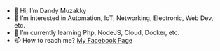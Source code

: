 - 👋 Hi, I’m Dandy Muzakky
- 👀 I’m interested in Automation, IoT, Networking, Electronic, Web Dev, etc.
- 🌱 I’m currently learning Php, NodeJS, Cloud, Docker, etc.
- 📫 How to reach me? [My Facebook Page](https://www.facebook.com/dandy9999)

<!---
dandy9999/dandy9999 is a ✨ special ✨ repository because its `README.md` (this file) appears on your GitHub profile.
You can click the Preview link to take a look at your changes.
--->
